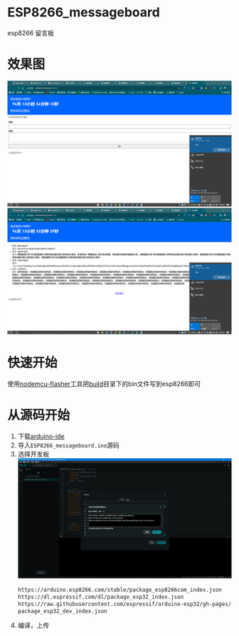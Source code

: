 # ESP8266_messageboard
esp8266 留言板 

# 效果图
![image](./image/1.png)  
![image](./image/2.png)

# 快速开始
使用[nodemcu-flasher](./nodemcu-flasher/)工具把[build](./build/)目录下的bin文件写到esp8266即可  

# 从源码开始
1. 下载[arduino-ide](https://www.arduino.cc/en/software)  
2. 导入`ESP8266_messageboard.ino`源码  
3. 选择开发板  
    ![image](./image/4.png)
    ```
    https://arduino.esp8266.com/stable/package_esp8266com_index.json
    https://dl.espressif.com/dl/package_esp32_index.json
    https://raw.githubusercontent.com/espressif/arduino-esp32/gh-pages/ package_esp32_dev_index.json
    ```
4. 编译，上传